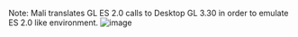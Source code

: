 Note: Mali translates GL ES 2.0 calls to Desktop GL 3.30 in order to emulate ES 2.0 like environment.
![image](https://github.com/U-A-V/MALI_OpenGLES_EMULATOR/assets/74284403/9eea8802-2c83-473a-a158-2beb380565c2)

